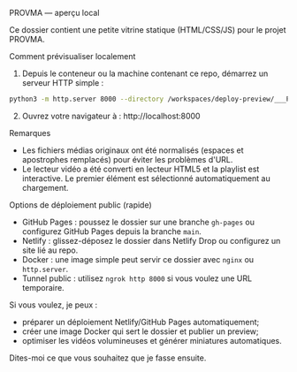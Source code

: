 PROVMA — aperçu local

Ce dossier contient une petite vitrine statique (HTML/CSS/JS) pour le projet PROVMA.

Comment prévisualiser localement

1. Depuis le conteneur ou la machine contenant ce repo, démarrez un serveur HTTP simple :

```bash
python3 -m http.server 8000 --directory /workspaces/deploy-preview/___PROVMAR_01_
```

2. Ouvrez votre navigateur à : http://localhost:8000

Remarques
- Les fichiers médias originaux ont été normalisés (espaces et apostrophes remplacés) pour éviter les problèmes d'URL.
- Le lecteur vidéo a été converti en lecteur HTML5 et la playlist est interactive. Le premier élément est sélectionné automatiquement au chargement.

Options de déploiement public (rapide)
- GitHub Pages : poussez le dossier sur une branche `gh-pages` ou configurez GitHub Pages depuis la branche `main`.
- Netlify : glissez-déposez le dossier dans Netlify Drop ou configurez un site lié au repo.
- Docker : une image simple peut servir ce dossier avec `nginx` ou `http.server`.
- Tunnel public : utilisez `ngrok http 8000` si vous voulez une URL temporaire.

Si vous voulez, je peux :
- préparer un déploiement Netlify/GitHub Pages automatiquement;
- créer une image Docker qui sert le dossier et publier un preview;
- optimiser les vidéos volumineuses et générer miniatures automatiques.

Dites-moi ce que vous souhaitez que je fasse ensuite.